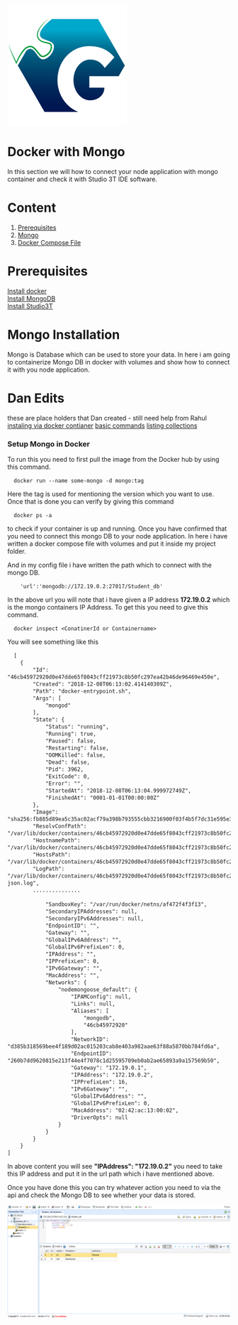 ![Logo](https://github.com/tibrahul/Mongo-Docker/blob/master/docs/GeppettoIcon.png?raw=true"Logo")

# Docker with Mongo<br/>
 In this section we will how to connect your node application with mongo container and check it with Studio 3T IDE software.
 
# Content<br/>
 1. [Prerequisites](#prerequisites)
 1. [Mongo](#mongo-installation)
 1. [Docker Compose File](https://github.com/tibrahul/Mongo-Docker/blob/master/docker-compose.yml)
 
 
# Prerequisites<br/> 
  [Install docker](https://docs.docker.com/install/)<br/>
  [Install MongoDB](https://docs.mongodb.com/manual/tutorial/install-mongodb-on-ubuntu/)<br/>
  [Install Studio3T](https://studio3t.com/download/)
 
# Mongo Installation<br/>
   Mongo is Database which can be used to store your data. In here i am going to containerize Mongo DB in docker with volumes and show how to connect it with you node application.
   # Dan Edits<br/>
   these are place holders that Dan created - still need help from Rahul
   [instaling via docker contianer](https://www.tutorialspoint.com/docker/docker_setting_mongodb.htm)
   [basic commands](https://dzone.com/articles/top-10-most-common-commands-for-beginners)
   [listing collections](https://docs.mongodb.com/manual/reference/command/listCollections/)
   
### Setup Mongo in Docker
   To run this you need to first pull the image from the Docker hub by using this command.
   
      docker run --name some-mongo -d mongo:tag
   
   Here the tag is used for mentioning the version which you want to use. Once that is done you can verify by giving this command
   
      docker ps -a
   
   to check if your container is up and running. Once you have confirmed that you need to connect this mongo DB to your node application. In here i have written a docker compose file with volumes and put it inside my project folder.
   
   And in my config file i have written the path which to connect with the mongo DB. 
   
        'url':'mongodb://172.19.0.2:27017/Student_db'
        
   In the above url you will note that i have given a IP address **172.19.0.2** which is the mongo containers IP Address. To get this you need to give this command.
   
      docker inspect <ConatinerId or Containername>
      
 You will see something like this 
      
      [
        {
            "Id": "46cb45972920d0e47dde65f8043cff21973c8b50fc297ea42b46de96469e450e",
            "Created": "2018-12-08T06:13:02.414140309Z",
            "Path": "docker-entrypoint.sh",
            "Args": [
                "mongod"
            ],
            "State": {
                "Status": "running",
                "Running": true,
                "Paused": false,
                "Restarting": false,
                "OOMKilled": false,
                "Dead": false,
                "Pid": 3962,
                "ExitCode": 0,
                "Error": "",
                "StartedAt": "2018-12-08T06:13:04.999972749Z",
                "FinishedAt": "0001-01-01T00:00:00Z"
            },
            "Image": "sha256:fb885d89ea5c35ac02acf79a398b793555cbb3216900f03f4b5f7dc31e595e31",
            "ResolvConfPath": "/var/lib/docker/containers/46cb45972920d0e47dde65f8043cff21973c8b50fc297ea42b46de96469e450e/resolv.conf",
            "HostnamePath": "/var/lib/docker/containers/46cb45972920d0e47dde65f8043cff21973c8b50fc297ea42b46de96469e450e/hostname",
            "HostsPath": "/var/lib/docker/containers/46cb45972920d0e47dde65f8043cff21973c8b50fc297ea42b46de96469e450e/hosts",
            "LogPath": "/var/lib/docker/containers/46cb45972920d0e47dde65f8043cff21973c8b50fc297ea42b46de96469e450e/46cb45972920d0e47dde65f8043cff21973c8b50fc297ea42b46de96469e450e-json.log",
            ...............
            
                "SandboxKey": "/var/run/docker/netns/af472f4f3f13",
                "SecondaryIPAddresses": null,
                "SecondaryIPv6Addresses": null,
                "EndpointID": "",
                "Gateway": "",
                "GlobalIPv6Address": "",
                "GlobalIPv6PrefixLen": 0,
                "IPAddress": "",
                "IPPrefixLen": 0,
                "IPv6Gateway": "",
                "MacAddress": "",
                "Networks": {
                    "nodemongoose_default": {
                        "IPAMConfig": null,
                        "Links": null,
                        "Aliases": [
                            "mongodb",
                            "46cb45972920"
                        ],
                        "NetworkID": "d385b318569bee4f189d02ac015203cab8e403a982aae63f88a5870bb784fd6a",
                        "EndpointID": "260b7dd9620815e213f44e4f7078c1d25595709eb0ab2ae65893a9a157569b50",
                        "Gateway": "172.19.0.1",
                        "IPAddress": "172.19.0.2",
                        "IPPrefixLen": 16,
                        "IPv6Gateway": "",
                        "GlobalIPv6Address": "",
                        "GlobalIPv6PrefixLen": 0,
                        "MacAddress": "02:42:ac:13:00:02",
                        "DriverOpts": null
                    }
                }
            }
        }
    ]
    
 In above content you will see **"IPAddress": "172.19.0.2"** you need to take this IP address and put it in the url path which i have mentioned above.
 
Once you have done this you can try whatever action you need to via the api and check the Mongo DB to see whether your data is stored.

![Mongo](https://github.com/tibrahul/Mongo-Docker/blob/master/docs/Selection_075.png?raw=true"Mongo")


